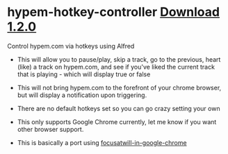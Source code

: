 hypem-hotkey-controller [Download 1.2.0](http://bit.ly/1kEkXt7)
=======================

Control hypem.com via hotkeys using Alfred
* This will allow you to pause/play, skip a track, go to the previous, heart (like) a track on hypem.com, and see if you've liked the current track that is playing - which will display true or false
* This will not bring hypem.com to the forefront of your chrome browser, but will display a notification upon triggering.
* There are no default hotkeys set so you can go crazy setting your own
* This only supports Google Chrome currently, let me know if you want other browser support. 

* This is basically a port using [focusatwill-in-google-chrome](https://github.com/tangledhelix/focusatwill-in-google-chrome)

